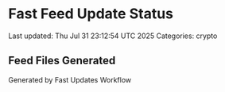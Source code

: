# Fast Feed Update Status
Last updated: Thu Jul 31 23:12:54 UTC 2025
Categories: crypto

## Feed Files Generated

Generated by Fast Updates Workflow
